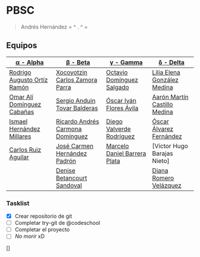 # PBSC #
> Andrés Hernández
>  = ^ . ^ =

## Equipos ##

|[**α - Alpha**](https://github.com/darkroo/proy_mod2)       |[**β - Beta**](https://github.com/xoco-carlos/WebSecurity)      |[**γ - Gamma**](https://github.com/destroyer-1990/proyectotonejo)|[**δ - Delta**](https://github.com/liliagm19/PBSC8-mod2)   |
|------------------------------------------------------------|----------------------------------------------------------------|-----------------------------------------------------------------|-----------------------------------------------------------|
|[Rodrigo Augusto Ortíz Ramón](https://github.com/darkroo)   |[Xocoyotzin Carlos Zamora Parra](https://github.com/xoco-carlos)|[Octavio Domínguez Salgado](https://github.com/destroyer-1990)   |[Lilia Elena González Medina](https://github.com/liliagm19)|
|[Omar Alí Domínguez Cabañas](https://github.com/oadominguez)|[Sergio Anduin Tovar Balderas](https://github.com/stovarbec)    |[Óscar Iván Flores Ávila](https://github.com/quetzalcoatl41)     |[Aarón Martín Castillo Medina](https://github.com/YoNoFui) |
|[Ismael Hernández Millares](https://github.com/ishemi)      |[Ricardo Andrés Carmona Domínguez](https://github.com/rcarmona) |[Diego Valverde Rodríguez](https://github.com/dvalv3rd3)         |[Óscar Álvarez Fernández](https://github.com/oalvarezf)    |
|[Carlos Ruiz Aguilar](https://github.com/craguilar)         |[José Carmen Hernández Padrón](https://github.com/jhernandezp)  |[Marcelo Daniel Barrera Plata](https://github.com/chelo556)      |[Víctor Hugo Barajas Nieto]                                |
|                                                            |[Denise Betancourt Sandoval](https://github.com/denisbeta23)    |                                                                 |[Diana Romero Velázquez](https://github.com/dromero91)     |

### Tasklist ###
- [x] Crear repositorio de git
- [ ] Completar try-git de @codeschool
- [ ] Completar el proyecto
- [ ] *No morir* xD

[]()
[]
